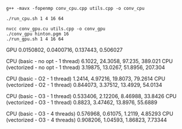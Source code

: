 ```
g++ -mavx -fopenmp conv_cpu.cpp utils.cpp -o conv_cpu

./run_cpu.sh 1 4 16 64
```
```
nvcc conv_gpu.cu utils.cpp -o conv_gpu
./conv_gpu hinton.pgm 16
./run_gpu.sh 1 4 16 64
```

GPU                                     0.0150802,  0.0400716,  0.137443,   0.506027

CPU (basic - no opt - 1 thread)         6.1022,     24.3058,    97.235,     389.021
CPU (vectorized - no opt - 1 thread)    3.19875,    13.0267,    51.8956,    207.304

CPU (basic - O2 - 1 thread)             1.2414,     4.97216,    19.8073,    79.2614
CPU (vectorized - O2 - 1 thread)        0.844073,   3.37512,    13.4929,    54.0134

CPU (basic - O3 - 1 thread)             0.533406,   2.12206,    8.46988,    33.8426
CPU (vectorized - O3 - 1 thread)        0.8823,     3.47462,    13.8976,    55.6889

CPU (basic - O3 - 4 threads)            0.576968,   0.61075,    1.2119,     4.85293
CPU (vectorized - O3 - 4 threads)       0.908206,   1.04593,    1.86823,    7.73344